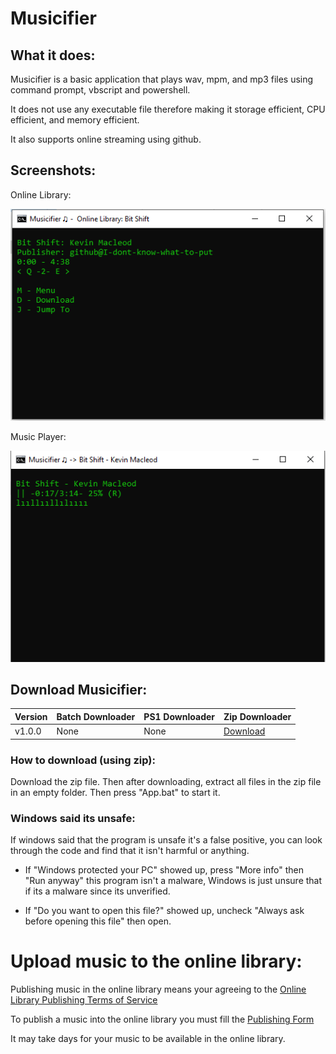 # Musicifier
## What it does:
Musicifier is a basic application that plays wav, mpm, and mp3 files using command prompt, vbscript and powershell.

It does not use any executable file therefore making it storage efficient, CPU efficient, and memory efficient.

It also supports online streaming using github.

## Screenshots:
Online Library:

![OnlineLibraryScreenshot](images/onlinelibrary.PNG)

Music Player:

![MusicPlayerScreenshot](images/playmusic.PNG)

## Download Musicifier:
| Version      | Batch Downloader | PS1 Downloader | Zip Downloader |
| :----------- | :--------------- | :------------- | :-------------------------------------------------------------------------------------------------------------------------- |
| v1.0.0       | None             | None           | [Download](https://raw.githubusercontent.com/I-dont-know-what-to-put/musicifier/refs/heads/main/versions/v1.0.0/v1.0.0.zip) |

### How to download (using zip):
Download the zip file. Then after downloading, extract all files in the zip file in an empty folder. Then press "App.bat" to start it.

### Windows said its unsafe:
If windows said that the program is unsafe it's a false positive, you can look through the code and find that it isn't harmful or anything.

- If "Windows protected your PC" showed up, press "More info" then "Run anyway" this program isn't a malware, Windows is just unsure that if its a malware since its unverified.

- If "Do you want to open this file?" showed up, uncheck "Always ask before opening this file" then open.

# Upload music to the online library:
Publishing music in the online library means your agreeing to the [Online Library Publishing Terms of Service](https://github.com/I-dont-know-what-to-put/musicifier/blob/main/onlinelibrary/PublishingTOS.md)

To publish a music into the online library you must fill the [Publishing Form](https://forms.gle/oFn7o2Pb2DHgXm2a6)

It may take days for your music to be available in the online library.
